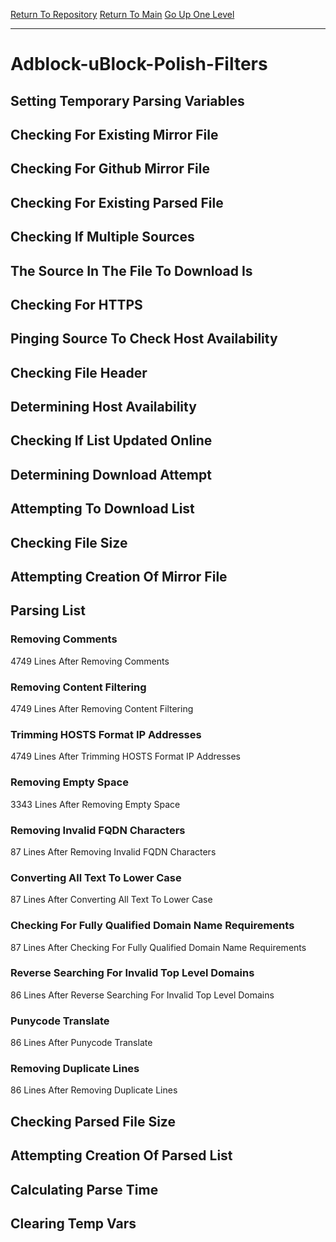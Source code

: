 [Return To Repository](https://github.com/bast69/piholeparser/)
[Return To Main](https://github.com/bast69/piholeparser/blob/master/RecentRunLogs/Mainlog.md)
[Go Up One Level](https://github.com/bast69/piholeparser/blob/master/RecentRunLogs/TopLevelScripts/30-Processing-External-Blacklists.md)
____________________________________
# Adblock-uBlock-Polish-Filters
## Setting Temporary Parsing Variables
## Checking For Existing Mirror File
## Checking For Github Mirror File
## Checking For Existing Parsed File
## Checking If Multiple Sources
## The Source In The File To Download Is
## Checking For HTTPS
## Pinging Source To Check Host Availability
## Checking File Header
## Determining Host Availability
## Checking If List Updated Online
## Determining Download Attempt
## Attempting To Download List
## Checking File Size
## Attempting Creation Of Mirror File
## Parsing List
### Removing Comments
4749 Lines After Removing Comments
### Removing Content Filtering
4749 Lines After Removing Content Filtering
### Trimming HOSTS Format IP Addresses
4749 Lines After Trimming HOSTS Format IP Addresses
### Removing Empty Space
3343 Lines After Removing Empty Space
### Removing Invalid FQDN Characters
87 Lines After Removing Invalid FQDN Characters
### Converting All Text To Lower Case
87 Lines After Converting All Text To Lower Case
### Checking For Fully Qualified Domain Name Requirements
87 Lines After Checking For Fully Qualified Domain Name Requirements
### Reverse Searching For Invalid Top Level Domains
86 Lines After Reverse Searching For Invalid Top Level Domains
### Punycode Translate
86 Lines After Punycode Translate
### Removing Duplicate Lines
86 Lines After Removing Duplicate Lines
## Checking Parsed File Size
## Attempting Creation Of Parsed List
## Calculating Parse Time
## Clearing Temp Vars
